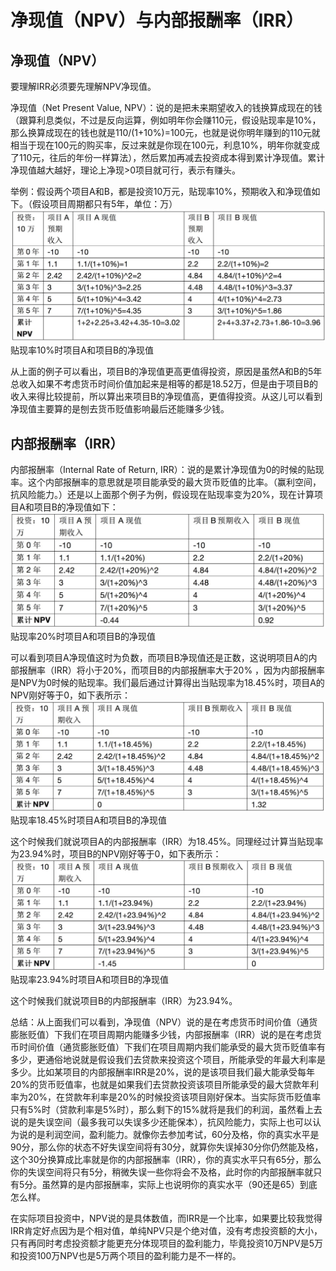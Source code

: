 # 净现值（NPV）与内部报酬率（IRR）

## 净现值（NPV）

要理解IRR必须要先理解NPV净现值。

净现值（Net Present Value, NPV）：说的是把未来期望收入的钱换算成现在的钱（跟算利息类似，不过是反向运算，例如明年你会赚110元，假设贴现率是10%，那么换算成现在的钱也就是110/(1+10%)=100元，也就是说你明年赚到的110元就相当于现在100元的购买率，反过来就是你现在100元，利息10%，明年你就变成了110元，往后的年份一样算法），然后累加再减去投资成本得到累计净现值。累计净现值越大越好，理论上净现>0项目就可行，表示有赚头。

举例：假设两个项目A和B，都是投资10万元，贴现率10%，预期收入和净现值如下。（假设项目周期都只有5年，单位：万）
![](img/tips0007-1.jpg)
贴现率10%时项目A和项目B的净现值

从上面的例子可以看出，项目B的净现值更高更值得投资，原因是虽然A和B的5年总收入如果不考虑货币时间价值加起来是相等的都是18.52万，但是由于项目B的收入来得比较提前，所以算出来项目B的净现值高，更值得投资。从这儿可以看到净现值主要算的是刨去货币贬值影响最后还能赚多少钱。

## 内部报酬率（IRR）
内部报酬率（Internal Rate of Return, IRR）：说的是累计净现值为0的时候的贴现率。这个内部报酬率的意思就是项目能承受的最大货币贬值的比率。（赢利空间，抗风险能力。）还是以上面那个例子为例，假设现在贴现率变为20%，现在计算项目A和项目B的净现值如下：
![](img/tips0007-2.jpg)
贴现率20%时项目A和项目B的净现值

可以看到项目A净现值这时为负数，而项目B净现值还是正数，这说明项目A的内部报酬率（IRR）将小于20%，而项目B的内部报酬率大于20% ，因为内部报酬率是NPV为0时候的贴现率。我们最后通过计算得出当贴现率为18.45%时，项目A的NPV刚好等于0，如下表所示：
![](img/tips0007-3.jpg)
贴现率18.45%时项目A和项目B的净现值

这个时候我们就说项目A的内部报酬率（IRR）为18.45%。同理经过计算当贴现率为23.94%时，项目B的NPV刚好等于0，如下表所示：
![](img/tips0007-4.jpg)
贴现率23.94%时项目A和项目B的净现值

这个时候我们就说项目B的内部报酬率（IRR）为23.94%。

总结：从上面我们可以看到，净现值（NPV）说的是在考虑货币时间价值（通货膨胀贬值）下我们在项目周期内能赚多少钱，内部报酬率（IRR）说的是在考虑货币时间价值（通货膨胀贬值）下我们在项目周期内我们能承受的最大货币贬值率有多少，更通俗地说就是假设我们去贷款来投资这个项目，所能承受的年最大利率是多少。比如某项目的内部报酬率IRR是20%，说的是该项目我们最大能承受每年20%的货币贬值率，也就是如果我们去贷款投资该项目所能承受的最大贷款年利率为20%，在贷款年利率是20%的时候投资该项目刚好保本。当实际货币贬值率只有5%时（贷款利率是5%时），那么剩下的15%就将是我们的利润，虽然看上去说的是失误空间（最多我可以失误多少还能保本），抗风险能力，实际上也可以认为说的是利润空间，盈利能力。就像你去参加考试，60分及格，你的真实水平是90分，那么你的状态不好失误空间将有30分，就算你失误掉30分你仍然能及格，这个30分换算成比率就是你的内部报酬率（IRR），你的真实水平只有65分，那么你的失误空间将只有5分，稍微失误一些你将会不及格，此时你的内部报酬率就只有5分。虽然算的是内部报酬率，实际上也说明你的真实水平（90还是65）到底怎么样。

在实际项目投资中，NPV说的是具体数值，而IRR是一个比率，如果要比较我觉得IRR肯定好点因为是个相对值，单纯NPV只是个绝对值，没有考虑投资额的大小，只有再同时考虑投资额才能更充分体现项目的盈利能力，毕竟投资10万NPV是5万和投资100万NPV也是5万两个项目的盈利能力是不一样的。




